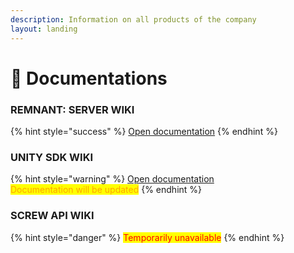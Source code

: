 ```yaml
---
description: Information on all products of the company
layout: landing
---
```


# 🔩 Documentations

### REMNANT: SERVER WIKI

{% hint style="success" %}
[Open documentation](remnant-server/about)
{% endhint %}

### UNITY SDK WIKI

{% hint style="warning" %}
[Open documentation](unity-sdk/about)\
<mark style="color:orange;">Documentation will be updated</mark>
{% endhint %}

### SCREW API WIKI

{% hint style="danger" %}
<mark style="color:red;">Temporarily unavailable</mark>
{% endhint %}
